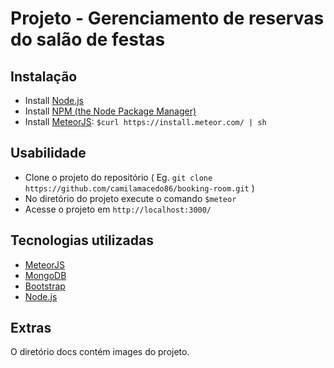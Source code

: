 Projeto - Gerenciamento de reservas do salão de festas 
======================================

## Instalação

* Install [Node.js](http://nodejs.org/)
* Install [NPM (the Node Package Manager)](http://npmjs.org/)
* Install [MeteorJS](https://www.meteor.com/): `$curl https://install.meteor.com/ | sh`

## Usabilidade

* Clone o projeto do repositório ( Eg. `git clone https://github.com/camilamacedo86/booking-room.git` )
* No diretório do projeto execute o comando `$meteor`
* Acesse o projeto em `http://localhost:3000/`

## Tecnologias utilizadas

* [MeteorJS](https://www.meteor.com/)
* [MongoDB](https://www.mongodb.com/)
* [Bootstrap](https://v4-alpha.getbootstrap.com/)
* [Node.js](http://nodejs.org/)

## Extras

O diretório docs contém images do projeto.















